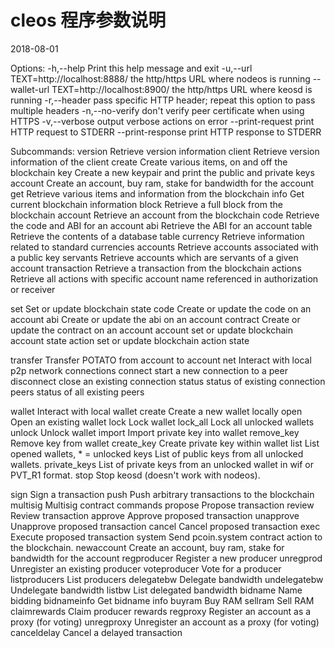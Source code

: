 # cleos 程序参数说明

2018-08-01

Options:
  -h,--help                   Print this help message and exit
  -u,--url TEXT=http://localhost:8888/
                              the http/https URL where nodeos is running
  --wallet-url TEXT=http://localhost:8900/
                              the http/https URL where keosd is running
  -r,--header                 pass specific HTTP header; repeat this option to pass multiple headers
  -n,--no-verify              don't verify peer certificate when using HTTPS
  -v,--verbose                output verbose actions on error
  --print-request             print HTTP request to STDERR
  --print-response            print HTTP response to STDERR

Subcommands:
  version                     Retrieve version information
    client                      Retrieve version information of the client
  create                      Create various items, on and off the blockchain
    key                         Create a new keypair and print the public and private keys
    account                     Create an account, buy ram, stake for bandwidth for the account
  get                         Retrieve various items and information from the blockchain
    info                        Get current blockchain information
    block                       Retrieve a full block from the blockchain
    account                     Retrieve an account from the blockchain
    code                        Retrieve the code and ABI for an account
    abi                         Retrieve the ABI for an account
    table                       Retrieve the contents of a database table
    currency                    Retrieve information related to standard currencies
    accounts                    Retrieve accounts associated with a public key
    servants                    Retrieve accounts which are servants of a given account
    transaction                 Retrieve a transaction from the blockchain
    actions                     Retrieve all actions with specific account name referenced in authorization or receiver

  set                         Set or update blockchain state
    code                        Create or update the code on an account
    abi                         Create or update the abi on an account
    contract                    Create or update the contract on an account
    account                     set or update blockchain account state
    action                      set or update blockchain action state

  transfer                    Transfer POTATO from account to account
  net                         Interact with local p2p network connections
    connect                     start a new connection to a peer
    disconnect                  close an existing connection
    status                      status of existing connection
    peers                       status of all existing peers

  wallet                      Interact with local wallet
    create                      Create a new wallet locally
    open                        Open an existing wallet
    lock                        Lock wallet
    lock_all                    Lock all unlocked wallets
    unlock                      Unlock wallet
    import                      Import private key into wallet
    remove_key                  Remove key from wallet
    create_key                  Create private key within wallet
    list                        List opened wallets, * = unlocked
    keys                        List of public keys from all unlocked wallets.
    private_keys                List of private keys from an unlocked wallet in wif or PVT_R1 format.
    stop                        Stop keosd (doesn't work with nodeos).

  sign                        Sign a transaction
  push                        Push arbitrary transactions to the blockchain
  multisig                    Multisig contract commands
    propose                     Propose transaction
    review                      Review transaction
    approve                     Approve proposed transaction
    unapprove                   Unapprove proposed transaction
    cancel                      Cancel proposed transaction
    exec                        Execute proposed transaction
  system                      Send pcoin.system contract action to the blockchain.
    newaccount                  Create an account, buy ram, stake for bandwidth for the account
    regproducer                 Register a new producer
    unregprod                   Unregister an existing producer
    voteproducer                Vote for a producer
    listproducers               List producers
    delegatebw                  Delegate bandwidth
    undelegatebw                Undelegate bandwidth
    listbw                      List delegated bandwidth
    bidname                     Name bidding
    bidnameinfo                 Get bidname info
    buyram                      Buy RAM
    sellram                     Sell RAM
    claimrewards                Claim producer rewards
    regproxy                    Register an account as a proxy (for voting)
    unregproxy                  Unregister an account as a proxy (for voting)
    canceldelay                 Cancel a delayed transaction


